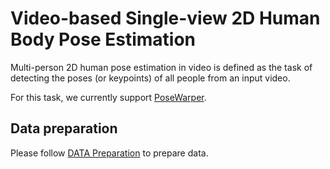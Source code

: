 # Video-based Single-view 2D Human Body Pose Estimation

Multi-person 2D human pose estimation in video is defined as the task of detecting the poses (or keypoints) of all people from an input video.

For this task, we currently support [PoseWarper](/configs/body/2d_kpt_sview_rgb_vid/posewarper).

## Data preparation

Please follow [DATA Preparation](/docs/tasks/2d_body_keypoint.md) to prepare data.
